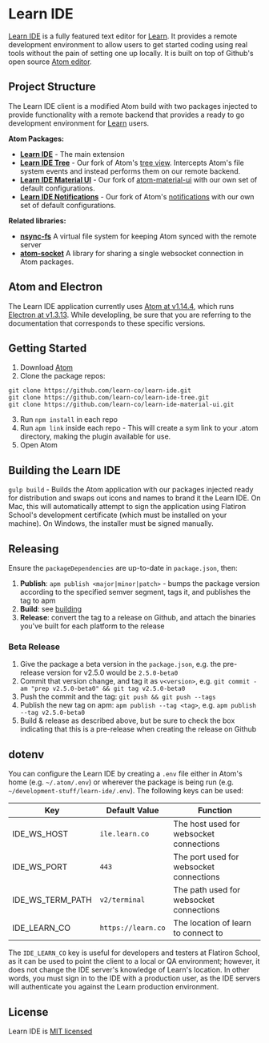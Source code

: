 # Learn IDE

[Learn IDE](https://learn.co/ide) is a fully featured text editor for [Learn](https://learn.co). It provides a remote development environment to allow users to get started coding using real tools without the pain of setting one up locally. It is built on top of Github's open source [Atom editor](https://atom.io/).

## Project Structure

The Learn IDE client is a modified Atom build with two packages injected to provide functionality with a remote backend that provides a ready to go development environment for [Learn](https://learn.co) users.

**Atom Packages:**

- **[Learn IDE](https://github.com/learn-co/learn-ide)** - The main extension
- **[Learn IDE Tree](https://github.com/learn-co/learn-ide-tree)** - Our fork of Atom's [tree view](https://github.com/atom/tree-view). Intercepts Atom's file system events and instead performs them on our remote backend.
- **[Learn IDE Material UI](https://github.com/learn-co/learn-ide-material-ui)** - Our fork of [atom-material-ui](https://github.com/atom-material/atom-material-ui) with our own set of default configurations.
- **[Learn IDE Notifications](https://github.com/learn-co/learn-ide-notifications)** - Our fork of Atom's [notifications](https://github.com/atom/notifications) with our own set of default configurations.

**Related libraries:**

- **[nsync-fs](https://github.com/learn-co/nsync-fs)** A virtual file system for keeping Atom synced with the remote server
- **[atom-socket](https://github.com/learn-co/atom-socket)** A library for sharing a single websocket connection in Atom packages.

## Atom and Electron

The Learn IDE application currently uses [Atom at v1.14.4](https://github.com/atom/atom/tree/v1.14.4/docs), which runs [Electron at v1.3.13](https://github.com/electron/electron/tree/v1.3.13/docs). While developling, be sure that you are referring to the documentation that corresponds to these specific versions.

## Getting Started

1. Download [Atom](https://atom.io/)
2. Clone the package repos:
```shell
git clone https://github.com/learn-co/learn-ide.git
git clone https://github.com/learn-co/learn-ide-tree.git
git clone https://github.com/learn-co/learn-ide-material-ui.git
```
3. Run `npm install` in each repo
4. Run `apm link` inside each repo - This will create a sym link to your .atom directory, making the plugin available for use.
5. Open Atom

## Building the Learn IDE

`gulp build` - Builds the Atom application with our packages injected ready for distribution and swaps out icons and names to brand it the Learn IDE. On Mac, this will automatically attempt to sign the application using Flatiron School's development certificate (which must be installed on your machine). On Windows, the installer must be signed manually.

## Releasing

Ensure the `packageDependencies` are up-to-date in `package.json`, then:

1. **Publish**: `apm publish <major|minor|patch>` - bumps the package version according to the specified semver segment, tags it, and publishes the tag to apm
2. **Build**: see [building](#building-the-learn-ide)
3. **Release**: convert the tag to a release on Github, and attach the binaries you've built for each platform to the release

### Beta Release
1. Give the package a beta version in the `package.json`, e.g. the pre-release version for v2.5.0 would be `2.5.0-beta0`
2. Commit that version change, and tag it as `v<version>`, e.g. `git commit -am "prep v2.5.0-beta0" && git tag v2.5.0-beta0`
3. Push the commit and the tag: `git push && git push --tags`
4. Publish the new tag on apm: `apm publish --tag <tag>`, e.g. `apm publish --tag v2.5.0-beta0`
5. Build & release as described above, but be sure to check the box indicating that this is a pre-release when creating the release on Github

## dotenv

You can configure the Learn IDE by creating a `.env` file either in Atom's home (e.g. `~/.atom/.env`) or wherever the package is being run (e.g. `~/development-stuff/learn-ide/.env`). The following keys can be used:

Key              | Default Value      | Function
---------------- | ------------------ | --------
IDE_WS_HOST      | `ile.learn.co`     | The host used for websocket connections
IDE_WS_PORT      | `443`              | The port used for websocket connections
IDE_WS_TERM_PATH | `v2/terminal`      | The path used for websocket connections
IDE_LEARN_CO     | `https://learn.co` | The location of learn to connect to

The `IDE_LEARN_CO` key is useful for developers and testers at Flatiron School, as it can be used to point the client to a local or QA environment; however, it does not change the IDE server's knowledge of Learn's location. In other words, you must sign in to the IDE with a production user, as the IDE servers will authenticate you against the Learn production environment.

## License

Learn IDE is [MIT licensed](LICENSE.md)
